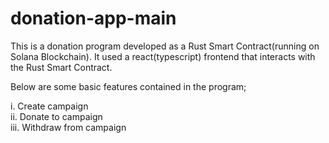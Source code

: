 # donation-app-main

This is a donation program developed as a Rust Smart Contract(running on Solana Blockchain).
It used a react(typescript) frontend that interacts with the Rust Smart Contract.

Below are some basic features contained in the program;

i. Create campaign <br />
ii. Donate to campaign <br />
iii. Withdraw from campaign <br />